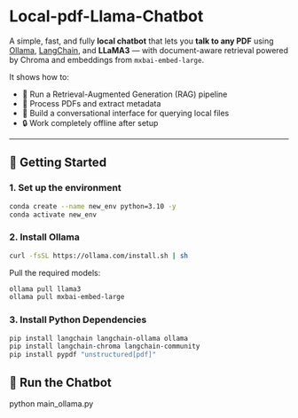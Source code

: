 # Local-pdf-Llama-Chatbot

A simple, fast, and fully **local chatbot** that lets you **talk to any PDF** using [Ollama](https://ollama.com), [LangChain](https://www.langchain.com/), and **LLaMA3** — with document-aware retrieval powered by Chroma and embeddings from `mxbai-embed-large`.

It shows how to:
- 🧠 Run a Retrieval-Augmented Generation (RAG) pipeline
- 📄 Process PDFs and extract metadata
- 💬 Build a conversational interface for querying local files
- 🔒 Work completely offline after setup

---

## 🚀 Getting Started

### 1. Set up the environment

```bash
conda create --name new_env python=3.10 -y
conda activate new_env
```

### 2. Install Ollama

```bash
curl -fsSL https://ollama.com/install.sh | sh
```

Pull the required models:

```bash
ollama pull llama3
ollama pull mxbai-embed-large
```

### 3. Install Python Dependencies
```bash
pip install langchain langchain-ollama ollama
pip install langchain-chroma langchain-community
pip install pypdf "unstructured[pdf]"
```


## 💬 Run the Chatbot
python main_ollama.py
